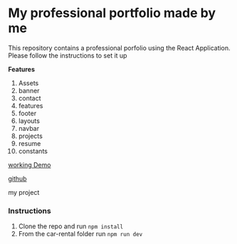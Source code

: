 # My professional portfolio made by me

This repository contains a professional porfolio using the React Application. Please follow the instructions to set it up

**Features**

1. Assets
2. banner
3. contact
4. features
5. footer
6. layouts
7. navbar
8. projects
9. resume
10. constants

[working Demo](https://akindele-ayorinde-portfolio.netlify.app/)

[github](https://github.com/Hayor4real/portfolio-project)

my project

### Instructions

1. Clone the repo and run `npm install`
2. From the car-rental folder run `npm run dev`
